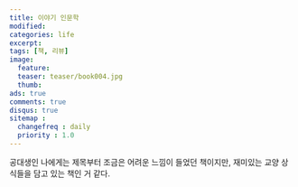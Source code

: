 ```yaml
---
title: 이야기 인문학
modified:
categories: life
excerpt:
tags: [책, 리뷰]
image:
  feature:
  teaser: teaser/book004.jpg
  thumb:
ads: true
comments: true
disqus: true
sitemap :
  changefreq : daily
  priority : 1.0
---
```


공대생인 나에게는 제목부터 조금은 어려운 느낌이 들었던 책이지만, 재미있는 교양 상식들을 담고 있는 책인 거 같다.